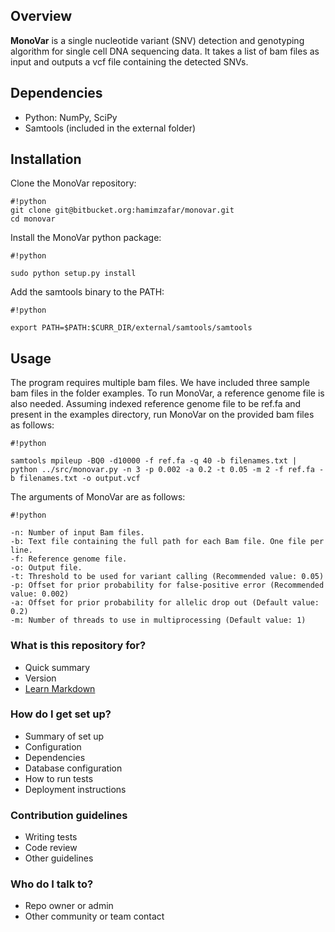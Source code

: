 ## Overview ##

**MonoVar** is a single nucleotide variant (SNV) detection and genotyping algorithm for single cell DNA sequencing data. It takes a list of bam files as input and outputs a vcf file containing the detected SNVs.

## Dependencies ##

* Python: NumPy, SciPy
* Samtools (included in the external folder)

## Installation ##

Clone the MonoVar repository: 

```
#!python
git clone git@bitbucket.org:hamimzafar/monovar.git
cd monovar

```
Install the MonoVar python package:

```
#!python

sudo python setup.py install
```

Add the samtools binary to the PATH:

```
#!python

export PATH=$PATH:$CURR_DIR/external/samtools/samtools
```

## Usage ##
The program requires multiple bam files. We have included three sample bam files in the folder examples. To run MonoVar, a reference genome file is also needed. Assuming indexed reference genome file to be ref.fa and present in the examples directory, run MonoVar on the provided bam files as follows:

```
#!python

samtools mpileup -BQ0 -d10000 -f ref.fa -q 40 -b filenames.txt | python ../src/monovar.py -n 3 -p 0.002 -a 0.2 -t 0.05 -m 2 -f ref.fa -b filenames.txt -o output.vcf
```
The arguments of MonoVar are as follows:

```
#!python

-n: Number of input Bam files.
-b: Text file containing the full path for each Bam file. One file per line.
-f: Reference genome file.
-o: Output file.
-t: Threshold to be used for variant calling (Recommended value: 0.05)
-p: Offset for prior probability for false-positive error (Recommended value: 0.002)
-a: Offset for prior probability for allelic drop out (Default value: 0.2)
-m: Number of threads to use in multiprocessing (Default value: 1)
```

 



### What is this repository for? ###

* Quick summary
* Version
* [Learn Markdown](https://bitbucket.org/tutorials/markdowndemo)

### How do I get set up? ###

* Summary of set up
* Configuration
* Dependencies
* Database configuration
* How to run tests
* Deployment instructions

### Contribution guidelines ###

* Writing tests
* Code review
* Other guidelines

### Who do I talk to? ###

* Repo owner or admin
* Other community or team contact